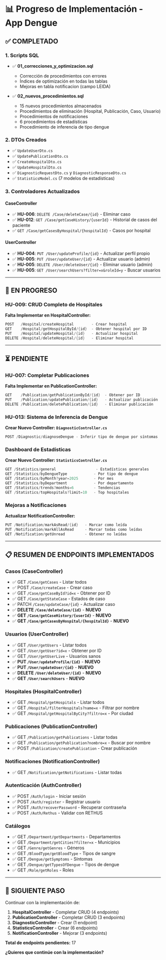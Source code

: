 # 📊 Progreso de Implementación - App Dengue

## ✅ COMPLETADO

### 1. Scripts SQL
- ✅ **01_correcciones_y_optimizacion.sql**
  - Corrección de procedimientos con errores
  - Índices de optimización en todas las tablas
  - Mejoras en tabla notificacion (campo LEIDA)

- ✅ **02_nuevos_procedimientos.sql**
  - 15 nuevos procedimientos almacenados
  - Procedimientos de eliminación (Hospital, Publicación, Caso, Usuario)
  - Procedimientos de notificaciones
  - 6 procedimientos de estadísticas
  - Procedimiento de inferencia de tipo dengue

### 2. DTOs Creados
- ✅ `UpdateUserDto.cs`
- ✅ `UpdatePublicationDto.cs`
- ✅ `CreateHospitalDto.cs`
- ✅ `UpdateHospitalDto.cs`
- ✅ `DiagnosticRequestDto.cs` y `DiagnosticResponseDto.cs`
- ✅ `StatisticsModel.cs` (7 modelos de estadísticas)

### 3. Controladores Actualizados

#### CaseController
- ✅ **HU-006**: `DELETE /Case/deleteCase/{id}` - Eliminar caso
- ✅ **HU-012**: `GET /Case/getCaseHistory/{userId}` - Historial de casos del paciente
- ✅ `GET /Case/getCasesByHospital/{hospitalId}` - Casos por hospital

#### UserController
- ✅ **HU-004**: `PUT /User/updateProfile/{id}` - Actualizar perfil propio
- ✅ **HU-005**: `PUT /User/updateUser/{id}` - Actualizar usuario (admin)
- ✅ **HU-005**: `DELETE /User/deleteUser/{id}` - Eliminar usuario (admin)
- ✅ **HU-005**: `GET /User/searchUsers?filter=x&roleId=y` - Buscar usuarios

---

## 🚧 EN PROGRESO

### HU-009: CRUD Completo de Hospitales

**Falta Implementar en HospitalController:**
```csharp
POST   /Hospital/createHospital        - Crear hospital
GET    /Hospital/getHospitalById/{id}  - Obtener hospital por ID
PUT    /Hospital/updateHospital/{id}   - Actualizar hospital
DELETE /Hospital/deleteHospital/{id}   - Eliminar hospital
```

---

## ⏳ PENDIENTE

### HU-007: Completar Publicaciones

**Falta Implementar en PublicationController:**
```csharp
GET    /Publication/getPublicationById/{id}  - Obtener por ID
PUT    /Publication/updatePublication/{id}   - Actualizar publicación
DELETE /Publication/deletePublication/{id}   - Eliminar publicación
```

### HU-013: Sistema de Inferencia de Dengue

**Crear Nuevo Controller: `DiagnosticController.cs`**
```csharp
POST /Diagnostic/diagnoseDengue - Inferir tipo de dengue por síntomas
```

### Dashboard de Estadísticas

**Crear Nuevo Controller: `StatisticsController.cs`**
```csharp
GET /Statistics/general                  - Estadísticas generales
GET /Statistics/byDengueType            - Por tipo de dengue
GET /Statistics/byMonth?year=2025       - Por mes
GET /Statistics/byDepartment            - Por departamento
GET /Statistics/trends?months=6         - Tendencias
GET /Statistics/topHospitals?limit=10   - Top hospitales
```

### Mejoras a Notificaciones

**Actualizar NotificationController:**
```csharp
PUT /Notification/markAsRead/{id}   - Marcar como leída
PUT /Notification/markAllAsRead     - Marcar todas como leídas
GET /Notification/getUnread         - Obtener no leídas
```

---

## 📋 RESUMEN DE ENDPOINTS IMPLEMENTADOS

### Casos (CaseController)
- ✅ GET `/Case/getCases` - Listar todos
- ✅ POST `/Case/createCase` - Crear caso
- ✅ GET `/Case/getCaseById?id=x` - Obtener por ID
- ✅ GET `/Case/getStateCase` - Estados de caso
- ✅ PATCH `/Case/updateCase/{id}` - Actualizar caso
- ✅ **DELETE `/Case/deleteCase/{id}`** - **NUEVO**
- ✅ **GET `/Case/getCaseHistory/{userId}`** - **NUEVO**
- ✅ **GET `/Case/getCasesByHospital/{hospitalId}`** - **NUEVO**

### Usuarios (UserController)
- ✅ GET `/User/getUsers` - Listar todos
- ✅ GET `/User/getUser?id=x` - Obtener por ID
- ✅ GET `/User/getUserLive` - Usuarios sanos
- ✅ **PUT `/User/updateProfile/{id}`** - **NUEVO**
- ✅ **PUT `/User/updateUser/{id}`** - **NUEVO**
- ✅ **DELETE `/User/deleteUser/{id}`** - **NUEVO**
- ✅ **GET `/User/searchUsers`** - **NUEVO**

### Hospitales (HospitalController)
- ✅ GET `/Hospital/getHospitals` - Listar todos
- ✅ GET `/Hospital/filterHospitals?name=x` - Filtrar por nombre
- ✅ GET `/Hospital/getHospitalByCity?filtro=x` - Por ciudad

### Publicaciones (PublicationController)
- ✅ GET `/Publication/getPublications` - Listar todas
- ✅ GET `/Publication/getPublication?nombre=x` - Buscar por nombre
- ✅ POST `/Publication/createPublication` - Crear publicación

### Notificaciones (NotificationController)
- ✅ GET `/Notification/getNotifications` - Listar todas

### Autenticación (AuthController)
- ✅ POST `/Auth/login` - Iniciar sesión
- ✅ POST `/Auth/register` - Registrar usuario
- ✅ POST `/Auth/recoverPassword` - Recuperar contraseña
- ✅ POST `/Auth/Rethus` - Validar con RETHUS

### Catálogos
- ✅ GET `/Department/getDepartments` - Departamentos
- ✅ GET `/Department/getCities?filter=x` - Municipios
- ✅ GET `/Genre/getGenres` - Géneros
- ✅ GET `/BloodType/getBloodType` - Tipos de sangre
- ✅ GET `/Dengue/getSymptoms` - Síntomas
- ✅ GET `/Dengue/getTypesOfDengue` - Tipos de dengue
- ✅ GET `/Role/getRoles` - Roles

---

## 🎯 SIGUIENTE PASO

Continuar con la implementación de:

1. **HospitalController** - Completar CRUD (4 endpoints)
2. **PublicationController** - Completar CRUD (3 endpoints)
3. **DiagnosticController** - Crear (1 endpoint)
4. **StatisticsController** - Crear (6 endpoints)
5. **NotificationController** - Mejorar (3 endpoints)

**Total de endpoints pendientes:** 17

**¿Quieres que continúe con la implementación?**
